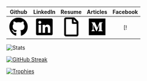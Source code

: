 Github | LinkedIn | Resume | Articles | Facebook
:-: | :-: | :-: | :-: | :-:
[![github](.images/github.png)](https://github.com/vortex-hue) | [![linkedin](.images/linkedin.png)](https://www.linkedin.com/in/peter-ani-642a5722a) | [![resume](.images/file.png)](https://drive.google.com/file/d/1Td0HxjnbTcx1Gj2w-Cq6drpUKmb1_0a8/view?usp=sharing) | [![medium](.images/medium.png)](https://vortex-hue.medium.com) | [!

![Stats](https://github-readme-stats.vercel.app/api?username=vortex-hue&show_icons=true&theme=transparent&hide_border=true&hide=stars)

[![GitHub Streak](https://github-readme-streak-stats.herokuapp.com?user=vortex-hue&theme=tokyonight_duo&hide_border=true&border_radius=0)](https://git.io/streak-stats)

[![Trophies](https://github-profile-trophy.vercel.app/?username=vortex-hue&column=-1&theme=algolia&rank=SECRET,SSS,SS,S,AAA,AA,A&no-bg=true&no-frame=true)](https://github.com/vortex-hue)

